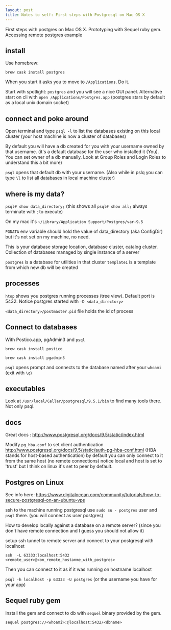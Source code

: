 ```yaml
---
layout: post
title: Notes to self: First steps with Postgresql on Mac OS X
---
```


First steps with postgres on Mac OS X. Prototyping with Sequel ruby gem. Accessing remote postgres example

## install

Use homebrew:

`brew cask install postgres`

When you start it asks you to move to `/Applications`. Do it.

Start with spotlight: `postgres` and you will see a nice GUI panel. Alternative start on cli with  `open /Applications/Postgres.app` (postgres stars by default as a local unix domain socket)

## connect and poke around

Open terminal and type `psql -l` to list the databases existing on this local cluster (your host machine is now a cluster of databases)

By default you will have a db created for you with your username owned by that username. (it's a default database for the user who installed it (You). You can set owner of a db manually. Look at Group Roles and Login Roles to understand this a bit more)

`psql` opens that default db with your username. (Also  while in pslq you can type `\l` to list all databases in local machine cluster)

## where is my data?

`psql# show data_directory;` (this shows all `psql# show all;` always terminate with ; to execute)

On my mac it's
`~/Library/Application Support/Postgres/var-9.5`

`PGDATA` env variable should hold the value of data_directory (aka ConfigDir) but it's not set on my machine, no need.

This is your database storage location, database cluster, catalog cluster. Collection of databases managed by single instance of a server

`postgres` is a database for utilities in that cluster
`template1` is a template from which new db will be created

## processes

`htop` shows you postgres running processes (tree view). Default port is 5432. Notice postgres started with `-D <data_directory>`

`<data_directory>/postmaster.pid` file holds the id of process

## Connect to databases

With Postico.app, pgAdmin3 and `psql`

`brew cask install postico`

`brew cask install pgadmin3`

`psql` opens prompt and connects to the database named after your `whoami` (exit with `\q`)

## executables

Look at `/usr/local/Cellar/postgresql/9.5.1/bin` to find many tools there. Not only psql.


## docs

Great docs : http://www.postgresql.org/docs/9.5/static/index.html

Modify `pg_hba.conf` to set client authentication http://www.postgresql.org/docs/9.5/static/auth-pg-hba-conf.html
(HBA stands for host-based authentication) by default you can only connect to it from the same host (no remote connections) notice local and host is set to 'trust' but I think on linux it's set to peer by default.

## Postgres on Linux

See info here: https://www.digitalocean.com/community/tutorials/how-to-secure-postgresql-on-an-ubuntu-vps

ssh to the machine running postgresql use `sudo su - postgres` user and `psql` there. (you will connect as user postgres)

How to develop locally against a database on a remote server? (since you don't have remote connection and I guess you should not allow it)

setup ssh tunnel to remote server and connect to your postgresql with localhost


`ssh  -L 63333:localhost:5432 <remote_user>@<on_remote_hostanme_with_postgres>`

Then you can connect to it as if it was running on hostname localhost

`psql -h localhost -p 63333 -U postgres` (or the username you have for your app)


## Sequel ruby gem

Install the gem and connect to db with `sequel` binary provided by the gem.

`sequel postgres://<whoami>:@localhost:5432/<dbname>`
